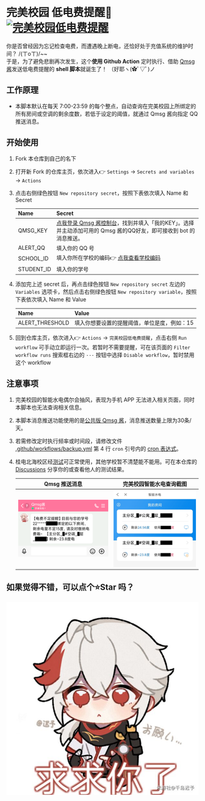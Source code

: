 # 完美校园 低电费提醒🔔 [![完美校园低电费提醒](https://github.com/zuwei522/perfect-campus_electricity-alert/actions/workflows/main.yml/badge.svg?branch=main)](https://github.com/zuwei522/perfect-campus_electricity-alert/actions/workflows/main.yml)

你是否曾经因为忘记检查电费，而遭遇晚上断电，还恰好处于充值系统的维护时间？ /(ㄒoㄒ)/~~  
于是，为了避免悲剧再次发生，这个**使用 Github Action** 定时执行、借助 [Qmsg 酱](https://qmsg.zendee.cn/)发送低电费提醒的 **shell 脚本**就诞生了！ （好耶ヽ(✿ﾟ▽ﾟ)ノ

## 工作原理

- 本脚本默认在每天 7:00-23:59 的每个整点，自动查询在完美校园上所绑定的所有房间或空调的剩余度数，若低于设定的阈值，就通过 Qmsg 酱向指定 QQ 推送消息。

## 开始使用

  1. Fork 本仓库到自己的名下
  2. 打开新 Fork 的仓库主页，依次进入👉 `Settings` → `Secrets and variables` → `Actions`
  3. 点击右侧绿色按钮 `New repository secret`，按照下表依次填入 Name 和 Secret

      | Name       | Secret |
      | ---------- | ------ |
      | QMSG_KEY   | [点我登录 Qmsg 酱控制台](https://qmsg.zendee.cn/user)，找到并填入「我的KEY」。选择并主动添加可用的 Qmsg 酱的QQ好友，即可接收到 bot 的消息推送。|
      | ALERT_QQ   | 填入你的 QQ 号 |
      | SCHOOL_ID  | 填入你所在学校的编码👉 [点我查看学校编码](./school-list.md) |
      | STUDENT_ID | 填入你的学号 |

  4. 添加完上述 secret 后，再点击绿色按钮 `New repository secret` 左边的 `Variables` 选项卡，然后点击右侧绿色按钮 `New repository variable`，按照下表依次填入 Name 和 Value

      | Name            | Value |
      | --------------- | ----- |
      | ALERT_THRESHOLD | 填入你想要设置的提醒阈值，单位是度，例如：15 |

  5. 回到仓库主页，依次进入👉 `Actions` → `完美校园低电费提醒`，点击右侧 `Run workflow` 可手动立即运行一次。若暂时不需要提醒，可在该页面的 `Filter workflow runs` 搜索框右边的 `···` 按钮中选择 `Disable workflow`，暂时禁用这个 workflow

## 注意事项

  1. 完美校园的智能水电偶尔会抽风，表现为手机 APP 无法进入相关页面，同时本脚本也无法查询相关信息。
  
  2. 本脚本消息推送功能使用的是[公共版 Qmsg 酱](https://qmsg.zendee.cn/docs/start/#%E5%85%AC%E5%85%B1%E7%89%88-%E6%8D%90%E8%B5%A0%E7%89%88-plus%E7%89%88-%E5%B7%AE%E5%BC%82)，消息推送数量上限为30条/天。
  
  3. 若需修改定时执行频率或时间段，请修改文件 [.github/workflows/backup.yml](./.github/workflows/main.yml) 第 4 行 `cron` 引号内的 [cron 表达式](https://zhuanlan.zhihu.com/p/437328366)。
  
  4. 桂电北海校区经[测试](https://github.com/zuwei522/perfect-campus_electricity-alert/actions/runs/5976106345/job/16213315269)可正常使用，其他学校暂不清楚能不能用。可在本仓库的 [Discussions](https://github.com/zuwei522/perfect-campus_electricity-alert/discussions/categories/%E5%90%84%E5%AD%A6%E6%A0%A1%E5%8F%AF%E7%94%A8%E6%80%A7%E5%88%86%E4%BA%AB) 分享你的或查看他人的测试结果。

      | Qmsg 推送消息 | 完美校园智能水电查询截图 |
      |:-:|:-:|
      | ![Qmsg消息截图](./images/Qmsg.png) | ![完美校园智能水电截图](./images/Screenshot_2023-08-26-00-01-13-621_com.newcapec.m.jpg) |

## 如果觉得不错，可以点个⭐Star 吗？

![求求你了](./images/求求你了.jpg)
